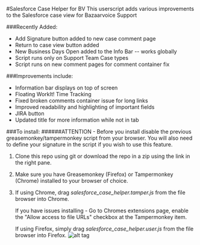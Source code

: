 #Salesforce Case Helper for BV
This userscript adds various improvements to the Salesforce case view for Bazaarvoice Support

###Recently Added:
* Add Signature button added to new case comment page
* Return to case view button added
* New Business Days Open added to the Info Bar -- works globally
* Script runs only on Support Team Case types
* Script runs on new comment pages for comment container fix

###Improvements include:

* Information bar displays on top of screen
* Floating WorkIt! Time Tracking
* Fixed broken comments container issue for long links
* Improved readability and highlighting of important fields
* JIRA button
* Updated title for more information while not in tab
  
###To install:
######ATTENTION - Before you install disable the previous greasemonkey/tampermonkey script from your browser. You will also need to define your signature in the script if you wish to use this feature.

1. Clone this repo using git or download the repo in a zip using the link in the right
pane.

2. Make sure you have Greasemonkey (Firefox) or Tampermonkey (Chrome) installed to your
browser of choice.

3. If using Chrome, drag *salesforce_case_helper.tamper.js* from the file browser
   into Chrome. 

   If you have issues installing - Go to Chromes extensions page, enable the "Allow access to file URLs" checkbox at the Tampermonkey item. 

   If using Firefox, simply drag *salesforce_case_helper.user.js* from the file browser into Firefox.
![alt tag](https://raw.github.com/pwillia7/salesforce_case_helper/master/screenshot.png)
